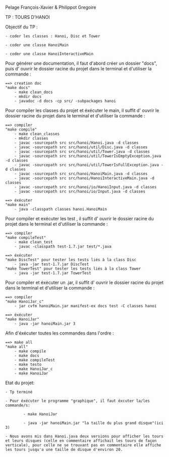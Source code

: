 Pelage François-Xavier & Philippot Gregoire

TP : TOURS D'HANOI

Objectif du TP :

	- coder les classes : Hanoi, Disc et Tower

	- coder une classe HanoiMain

	- coder une classe HanoiInteractiveMain


Pour générer une documentation, il faut d'abord créer un dossier "docs",
puis d' ouvrir le dossier racine du projet dans le terminal et d'utiliser la commande :

	==> creation doc
	"make docs"
		- make clean_docs
		- mkdir docs
		- javadoc -d docs -cp src/ -subpackages hanoi

Pour compiler les classes du projet et éxécuter le main,
il suffit d' ouvrir le dossier racine du projet dans le terminal et d'utiliser la commande :

	==> compiler
	"make compile"
		- make clean_classes
		- mkdir classes
		- javac -sourcepath src src/hanoi/Hanoi.java -d classes
		- javac -sourcepath src src/hanoi/util/Disc.java -d classes
		- javac -sourcepath src src/hanoi/util/Tower.java -d classes
		- javac -sourcepath src src/hanoi/util/TowerIsEmptyException.java -d classes
		- javac -sourcepath src src/hanoi/util/TowerIsFullException.java -d classes
		- javac -sourcepath src src/hanoi/HanoiMain.java -d classes
		- javac -sourcepath src src/hanoi/HanoiInteractiveMain.java -d classes
		- javac -sourcepath src src/hanoi/io/HanoiInput.java -d classes
		- javac -sourcepath src src/hanoi/io/Input.java -d classes

	==> éxécuter
	"make main"
		- java -classpath classes hanoi.HanoiMain

Pour compiler et exécuter les test ,
il suffit d' ouvrir le dossier racine du projet dans le terminal et d'utiliser la commande :

	==> compiler
	"make compileTest"
		- make clean_test
		- javac -classpath test-1.7.jar test/*.java

	==> éxécuter
	"make DiscTest"	pour tester les tests liés à la class Disc
		- java -jar test-1.7.jar DiscTest
	"make TowerTest" pour tester les tests liés à la class Tower
		- java -jar test-1.7.jar TowerTest

Pour compiler et éxécuter un .jar,
il suffit d' ouvrir le dossier racine du projet dans le terminal et d'utiliser la commande :

	==> compiler
	"make HanoiJar_c"
		- jar cvfm hanoiMain.jar manifest-ex docs test -C classes hanoi

	==> éxécuter
	"make HanoiJar"
		- java -jar hanoiMain.jar 3


Afin d'éxécuter toutes les commandes dans l'ordre :

	==> make all
	"make all"
		- make compile
		- make docs
		- make compileTest
		- make testo
		- make HanoiJar_c
		- make HanoiJar


Etat du projet:

	- Tp terminé

	- Pour éxécuter le programme "graphique", il faut éxcuter la/les commande/s:

			- make HanoiJar

			- java -jar hanoiMain.jar "la taille du plus grand disque"(ici 3)

	- Nous avons mis dans Hanoi.java deux versions pour afficher les tours et leurs disques (celle en commentaire affichait les tours de façon verticale), pour celle ne se trouvant pas en commentaire elle affiche les tours jusqu'a une taille de disque d'environ 20.
